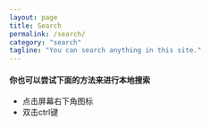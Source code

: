 ```yaml
---
layout: page
title: Search
permalink: /search/
category: "search"
tagline: "You can search anything in this site."
---
```


<div>
<center>
<script type="text/javascript">(function(){document.write(unescape('%3Cdiv id="bdcs"%3E%3C/div%3E'));var bdcs = document.createElement('script');bdcs.type = 'text/javascript';bdcs.async = true;bdcs.src = 'http://znsv.baidu.com/customer_search/api/js?sid=17266537235339622541' + '&plate_url=' + encodeURIComponent(window.location.href) + '&t=' + Math.ceil(new Date()/3600000);var s = document.getElementsByTagName('script')[0];s.parentNode.insertBefore(bdcs, s);})();</script>
</center>
</div>


#### 你也可以尝试下面的方法来进行本地搜索

* 点击屏幕右下角图标
* 双击ctrl键